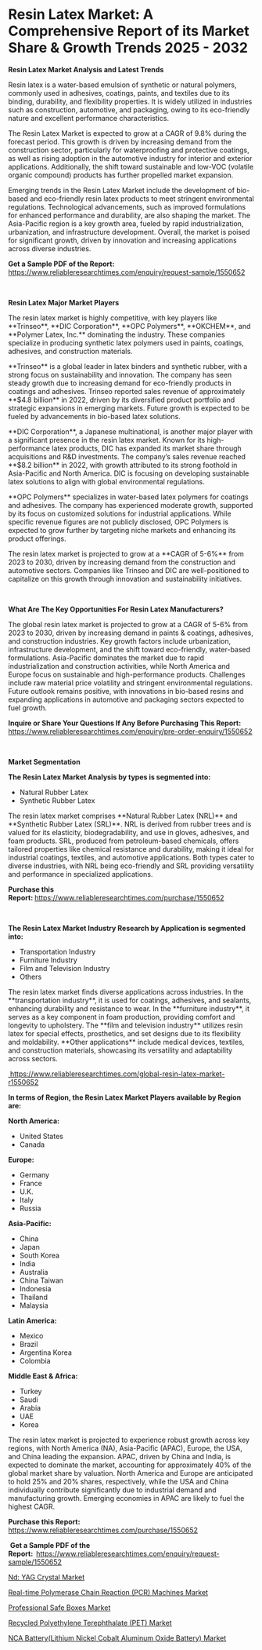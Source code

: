 <p><h1>Resin Latex Market: A Comprehensive Report of its Market Share & Growth Trends 2025 - 2032</h1></p><p><strong>Resin Latex Market Analysis and Latest Trends</strong></p>
<p><p>Resin latex is a water-based emulsion of synthetic or natural polymers, commonly used in adhesives, coatings, paints, and textiles due to its binding, durability, and flexibility properties. It is widely utilized in industries such as construction, automotive, and packaging, owing to its eco-friendly nature and excellent performance characteristics.</p><p>The Resin Latex Market is expected to grow at a CAGR of 9.8% during the forecast period. This growth is driven by increasing demand from the construction sector, particularly for waterproofing and protective coatings, as well as rising adoption in the automotive industry for interior and exterior applications. Additionally, the shift toward sustainable and low-VOC (volatile organic compound) products has further propelled market expansion.</p><p>Emerging trends in the Resin Latex Market include the development of bio-based and eco-friendly resin latex products to meet stringent environmental regulations. Technological advancements, such as improved formulations for enhanced performance and durability, are also shaping the market. The Asia-Pacific region is a key growth area, fueled by rapid industrialization, urbanization, and infrastructure development. Overall, the market is poised for significant growth, driven by innovation and increasing applications across diverse industries.</p></p>
<p><strong>Get a Sample PDF of the Report:&nbsp;</strong> <a href="https://www.reliableresearchtimes.com/enquiry/request-sample/1550652?utm_campaign=2131&utm_medium=2&utm_source=Github&utm_content=ia&utm_term=25012025&utm_id=resin-latex">https://www.reliableresearchtimes.com/enquiry/request-sample/1550652</a></p>
<p>&nbsp;</p>
<p><strong>Resin Latex Major Market Players</strong></p>
<p><p>The resin latex market is highly competitive, with key players like **Trinseo**, **DIC Corporation**, **OPC Polymers**, **OKCHEM**, and **Polymer Latex, Inc.** dominating the industry. These companies specialize in producing synthetic latex polymers used in paints, coatings, adhesives, and construction materials.</p><p>**Trinseo** is a global leader in latex binders and synthetic rubber, with a strong focus on sustainability and innovation. The company has seen steady growth due to increasing demand for eco-friendly products in coatings and adhesives. Trinseo reported sales revenue of approximately **$4.8 billion** in 2022, driven by its diversified product portfolio and strategic expansions in emerging markets. Future growth is expected to be fueled by advancements in bio-based latex solutions.</p><p>**DIC Corporation**, a Japanese multinational, is another major player with a significant presence in the resin latex market. Known for its high-performance latex products, DIC has expanded its market share through acquisitions and R&D investments. The company’s sales revenue reached **$8.2 billion** in 2022, with growth attributed to its strong foothold in Asia-Pacific and North America. DIC is focusing on developing sustainable latex solutions to align with global environmental regulations.</p><p>**OPC Polymers** specializes in water-based latex polymers for coatings and adhesives. The company has experienced moderate growth, supported by its focus on customized solutions for industrial applications. While specific revenue figures are not publicly disclosed, OPC Polymers is expected to grow further by targeting niche markets and enhancing its product offerings.</p><p>The resin latex market is projected to grow at a **CAGR of 5-6%** from 2023 to 2030, driven by increasing demand from the construction and automotive sectors. Companies like Trinseo and DIC are well-positioned to capitalize on this growth through innovation and sustainability initiatives.</p></p>
<p>&nbsp;</p>
<p><strong>What Are The Key Opportunities For Resin Latex Manufacturers?</strong></p>
<p><p>The global resin latex market is projected to grow at a CAGR of 5-6% from 2023 to 2030, driven by increasing demand in paints & coatings, adhesives, and construction industries. Key growth factors include urbanization, infrastructure development, and the shift toward eco-friendly, water-based formulations. Asia-Pacific dominates the market due to rapid industrialization and construction activities, while North America and Europe focus on sustainable and high-performance products. Challenges include raw material price volatility and stringent environmental regulations. Future outlook remains positive, with innovations in bio-based resins and expanding applications in automotive and packaging sectors expected to fuel growth.</p></p>
<p><strong>Inquire or Share Your Questions If Any Before Purchasing This Report:</strong> <a href="https://www.reliableresearchtimes.com/enquiry/pre-order-enquiry/1550652?utm_campaign=2131&utm_medium=2&utm_source=Github&utm_content=ia&utm_term=25012025&utm_id=resin-latex">https://www.reliableresearchtimes.com/enquiry/pre-order-enquiry/1550652</a></p>
<p>&nbsp;</p>
<p><strong>Market Segmentation</strong></p>
<p><strong>The Resin Latex Market Analysis by types is segmented into:</strong></p>
<p><ul><li>Natural Rubber Latex</li><li>Synthetic Rubber Latex</li></ul></p>
<p><p>The resin latex market comprises **Natural Rubber Latex (NRL)** and **Synthetic Rubber Latex (SRL)**. NRL is derived from rubber trees and is valued for its elasticity, biodegradability, and use in gloves, adhesives, and foam products. SRL, produced from petroleum-based chemicals, offers tailored properties like chemical resistance and durability, making it ideal for industrial coatings, textiles, and automotive applications. Both types cater to diverse industries, with NRL being eco-friendly and SRL providing versatility and performance in specialized applications.</p></p>
<p><strong>Purchase this Report:&nbsp;</strong><a href="https://www.reliableresearchtimes.com/purchase/1550652?utm_campaign=2131&utm_medium=2&utm_source=Github&utm_content=ia&utm_term=25012025&utm_id=resin-latex">https://www.reliableresearchtimes.com/purchase/1550652</a></p>
<p>&nbsp;</p>
<p><strong>The Resin Latex Market Industry Research by Application is segmented into:</strong></p>
<p><ul><li>Transportation Industry</li><li>Furniture Industry</li><li>Film and Television Industry</li><li>Others</li></ul></p>
<p><p>The resin latex market finds diverse applications across industries. In the **transportation industry**, it is used for coatings, adhesives, and sealants, enhancing durability and resistance to wear. In the **furniture industry**, it serves as a key component in foam production, providing comfort and longevity to upholstery. The **film and television industry** utilizes resin latex for special effects, prosthetics, and set designs due to its flexibility and moldability. **Other applications** include medical devices, textiles, and construction materials, showcasing its versatility and adaptability across sectors.</p></p>
<p><a href="https://www.reliableresearchtimes.com/global-resin-latex-market-r1550652?utm_campaign=2131&utm_medium=2&utm_source=Github&utm_content=ia&utm_term=25012025&utm_id=resin-latex">&nbsp;https://www.reliableresearchtimes.com/global-resin-latex-market-r1550652</a></p>
<p><strong>In terms of Region, the Resin Latex Market Players available by Region are:</strong></p>
<p>
    <p> <strong> North America: </strong>
        <ul>
            <li>United States</li>
            <li>Canada</li>
        </ul>
        </p> 
    <p> <strong> Europe: </strong>
        <ul>
            <li>Germany</li>
            <li>France</li>
            <li>U.K.</li>
            <li>Italy</li>
            <li>Russia</li>
        </ul>
        </p> 
    <p> <strong> Asia-Pacific: </strong>
        <ul>
            <li>China</li>
            <li>Japan</li>
            <li>South Korea</li>
            <li>India</li>
            <li>Australia</li>
            <li>China Taiwan</li>
            <li>Indonesia</li>
            <li>Thailand</li>
            <li>Malaysia</li>
        </ul>
        </p> 
    <p> <strong> Latin America: </strong>
        <ul>
            <li>Mexico</li>
            <li>Brazil</li>
            <li>Argentina Korea</li>
            <li>Colombia</li>
        </ul>
        </p> 
    <p> <strong> Middle East & Africa: </strong>
        <ul>
            <li>Turkey</li>
            <li>Saudi</li>
            <li>Arabia</li>
            <li>UAE</li>
            <li>Korea</li>
        </ul>
    </p>
    </p>
<p><p>The resin latex market is projected to experience robust growth across key regions, with North America (NA), Asia-Pacific (APAC), Europe, the USA, and China leading the expansion. APAC, driven by China and India, is expected to dominate the market, accounting for approximately 40% of the global market share by valuation. North America and Europe are anticipated to hold 25% and 20% shares, respectively, while the USA and China individually contribute significantly due to industrial demand and manufacturing growth. Emerging economies in APAC are likely to fuel the highest CAGR.</p></p>
<p><strong>Purchase this Report: </strong><a href="https://www.reliableresearchtimes.com/purchase/1550652?utm_campaign=2131&utm_medium=2&utm_source=Github&utm_content=ia&utm_term=25012025&utm_id=resin-latex">https://www.reliableresearchtimes.com/purchase/1550652</a></p>
<p>&nbsp;<strong>Get a Sample PDF of the Report:&nbsp;&nbsp;</strong><a href="https://www.reliableresearchtimes.com/enquiry/request-sample/1550652?utm_campaign=2131&utm_medium=2&utm_source=Github&utm_content=ia&utm_term=25012025&utm_id=resin-latex">https://www.reliableresearchtimes.com/enquiry/request-sample/1550652</a></p>
<p><strong></strong></p>
<p><p><a href="https://www.linkedin.com/pulse/nd-yag-crystal-market-expected-grow-81-cagr-from-2025-2032-962ae?utm_campaign=2131&utm_medium=2&utm_source=Github&utm_content=ia&utm_term=25012025&utm_id=resin-latex">Nd: YAG Crystal Market</a></p><p><a href="https://www.linkedin.com/pulse/real-time-polymerase-chain-reaction-pcr-machines-market-analysis-dunjc?utm_campaign=2131&utm_medium=2&utm_source=Github&utm_content=ia&utm_term=25012025&utm_id=resin-latex">Real-time Polymerase Chain Reaction (PCR) Machines Market</a></p><p><a href="https://www.linkedin.com/pulse/projected-growth-professional-safe-boxes-market-93-cagr-tbpje?utm_campaign=2131&utm_medium=2&utm_source=Github&utm_content=ia&utm_term=25012025&utm_id=resin-latex">Professional Safe Boxes Market</a></p><p><a href="https://www.linkedin.com/pulse/providing-both-historical-trends-future-projections-recycled-itzxc?utm_campaign=2131&utm_medium=2&utm_source=Github&utm_content=ia&utm_term=25012025&utm_id=resin-latex">Recycled Polyethylene Terephthalate (PET) Market</a></p><p><a href="https://www.linkedin.com/pulse/nca-batterylithium-nickel-cobalt-aluminum-oxide-battery-cgkfe?utm_campaign=2131&utm_medium=2&utm_source=Github&utm_content=ia&utm_term=25012025&utm_id=resin-latex">NCA Battery(Lithium Nickel Cobalt Aluminum Oxide Battery) Market</a></p></p>